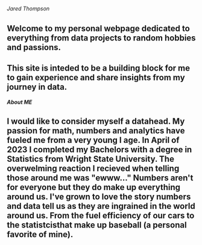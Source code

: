 ###### Jared Thompson

## Welcome to my personal webpage dedicated to everything from data projects to random hobbies and passions.
## This site is inteded to be a building block for me to gain experience and share insights from my journey in data.

##### About ME

## I would like to consider myself a datahead. My passion for math, numbers and analytics have fueled me from a very young I age. In April of 2023 I completed my Bachelors with a degree in Statistics from Wright State University. The overwelming reaction I recieved when telling those around me was "ewww..." Numbers aren't for everyone but they do make up everything around us. I've grown to love the story numbers and data tell us as they are ingrained in the world around us. From the fuel efficiency of our cars to the statistcisthat make up baseball (a personal favorite of mine). 
